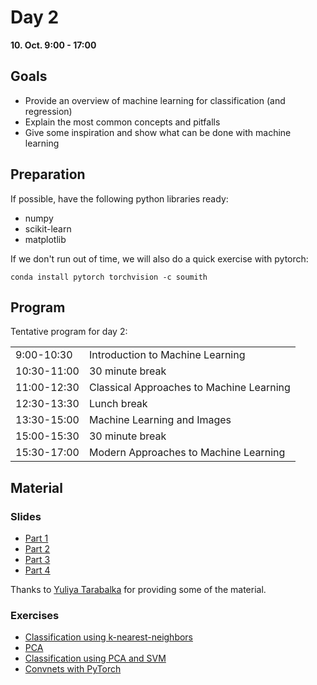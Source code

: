 Day 2
=====

**10. Oct. 9:00 - 17:00**

Goals
-----
[goals]: #goals

- Provide an overview of machine learning for classification (and regression)
- Explain the most common concepts and pitfalls
- Give some inspiration and show what can be done with machine learning

Preparation
-------

If possible, have the following python libraries ready:
- numpy
- scikit-learn
- matplotlib

If we don't run out of time, we will also do a quick exercise with pytorch:
```
conda install pytorch torchvision -c soumith
```


Program
-------

Tentative program for day 2:

|     |     |
|-----|-----|
| 9:00-10:30 | Introduction to Machine Learning |
| 10:30-11:00 | 30 minute break |
| 11:00-12:30 | Classical Approaches to Machine Learning |
| 12:30-13:30 | Lunch break |
| 13:30-15:00 | Machine Learning and Images |
| 15:00-15:30 | 30 minute break |
| 15:30-17:00 | Modern Approaches to Machine Learning |


Material
------

### Slides

- [Part 1](day-2/slides/part1_300dpi.pdf)
- [Part 2](day-2/slides/part2_300dpi.pdf)
- [Part 3](day-2/slides/part3_300dpi.pdf)
- [Part 4](day-2/slides/part4_300dpi.pdf)

Thanks to [Yuliya Tarabalka](http://www-sop.inria.fr/members/Yuliya.Tarabalka/) for providing some of the material.

### Exercises

- [Classification using k-nearest-neighbors](day-2/exercises/knn-classification-exercise.md)
- [PCA](day-2/exercises/PCA-exercise.md)
- [Classification using PCA and SVM](day-2/exercises/PCA-SVM-exercise.md)
- [Convnets with PyTorch](day-2/exercises/pytorch-exercise.md)
